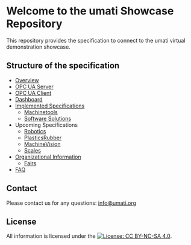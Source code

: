 # Welcome to the umati Showcase Repository

This repository provides the specification to connect to the umati virtual demonstration showcase.

## Structure of the specification

- [Overview](index.md)
- [OPC UA Server](SERVER.md)
- [OPC UA Client](CLIENT.md)
- [Dashboard](DASHBOARD.md)
- [Implemented Specifications](Specs.md)
  - [Machinetools](Specs/Machinetools.md)
  - [Software Solutions](Specs/Software.md)
- Upcoming Specifications
  - [Robotics](Specs/WIP.md)
  - [PlasticsRubber](Specs/WIP.md)
  - [MachineVision](Specs/WIP.md)
  - [Scales](Specs/WIP.md)
- [Organizational Information](Organization.md)
  - [Fairs](Specs/Fairs.md)
- [FAQ](FAQ.md)

## Contact

Please contact us for any questions:
[info@umati.org](mailto:info@umati.org)

## License

All information is licensed under the [![License: CC BY-NC-SA 4.0](https://licensebuttons.net/l/by-nc-sa/4.0/80x15.png)](https://creativecommons.org/licenses/by-nc-sa/4.0/).
